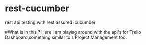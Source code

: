 # rest-cucumber
rest api testing with rest assured+cucumber

#What is in this ?
Here I am playing around with the api's for Trello Dashboard,something similar to a Project Management tool

